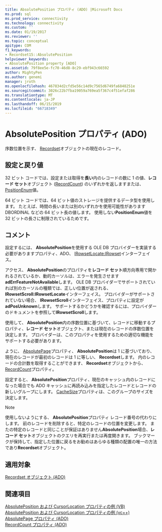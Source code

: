 ```yaml
---
title: AbsolutePosition プロパティ (ADO) |Microsoft Docs
ms.prod: sql
ms.prod_service: connectivity
ms.technology: connectivity
ms.custom: ''
ms.date: 01/19/2017
ms.reviewer: ''
ms.topic: conceptual
apitype: COM
f1_keywords:
- Recordset15::AbsolutePosition
helpviewer_keywords:
- AbsolutePosition property [ADO]
ms.assetid: 79f8ee5e-fc70-46d8-8c29-ebf943c66592
author: MightyPen
ms.author: genemi
manager: jroth
ms.openlocfilehash: 467834d2cfd5e56c14d9c7565d6749fa6848251e
ms.sourcegitcommit: 3026c22b7fba19059a769ea5f367c4f51efaf286
ms.translationtype: MT
ms.contentlocale: ja-JP
ms.lasthandoff: 06/15/2019
ms.locfileid: "66718349"
---
```

# <a name="absoluteposition-property-ado"></a>AbsolutePosition プロパティ (ADO)
序数位置を示す、 [Recordset](../../../ado/reference/ado-api/recordset-object-ado.md)オブジェクトの現在のレコード。  
  
## <a name="settings-and-return-values"></a>設定と戻り値  
 32 ビット コードでは、設定または取得を**長い**内のレコードの数に 1 の値、**レコード セット**オブジェクト ([RecordCount](../../../ado/reference/ado-api/recordcount-property-ado.md)) のいずれかを返しますまたは、 [PositionEnum](../../../ado/reference/ado-api/positionenum.md)値。  
  
 64 ビット コードでは、64 ビット値のストレージを提供するデータ型を使用します。 たとえば、時間の長いまたは別のいずれかを使用可能性があります DBORDINAL などの 64 ビット長の値します。 使用しない**PositionEnum**値を 32 ビットの長さに制限されているためです。  
  
## <a name="remarks"></a>コメント  
 設定するには、 **AbsolutePosition**を使用する OLE DB プロバイダーを実装する必要がありますプロパティ、ADO、 [IRowsetLocate:IRowset](https://msdn.microsoft.com/library/windows/desktop/ms721190.aspx)インターフェイス。  
  
 アクセス、 **AbsolutePosition**のプロパティを**レコード セット**順方向専用で開かれるされているか、動的カーソルは、エラーを発生させます**adErrFeatureNotAvailable**します。 OLE DB プロバイダーでサポートされていれば別のカーソルの種類では、正しい位置が返される、 **IRowsetScroll:IRowsetLocate**インターフェイス。 プロバイダーがサポートされていない場合、 **IRowsetScroll**インターフェイス、プロパティに設定が**adPosUnknown**します。 サポートするかどうかを確認するには、プロバイダーのドキュメントを参照して**IRowsetScroll**します。  
  
 使用して、 **AbsolutePosition**内の序数位置に基づいて、レコードに移動するプロパティ、**レコード セット**オブジェクト、または現在のレコードの序数位置を決定します。 プロバイダーは、このプロパティを使用するための適切な機能をサポートする必要があります。  
  
 ように、 [AbsolutePage](../../../ado/reference/ado-api/absolutepage-property-ado.md)プロパティ、 **AbsolutePosition**は 1 に基づいており、現在のレコードが最初のレコードは 1 に等しい、 **Recordset**します。 内のレコードの合計数を取得することができます、 **Recordset**オブジェクトから、 [RecordCount](../../../ado/reference/ado-api/recordcount-property-ado.md)プロパティ。  
  
 設定すると、 **AbsolutePosition**プロパティ、現在のキャッシュ内のレコードになった場合でも ADO キャッシュに再読み込みを指定したレコードとレコードの新しいグループにします。 [CacheSize](../../../ado/reference/ado-api/cachesize-property-ado.md)プロパティは、このグループのサイズを決定します。  
  
> [!NOTE]
>  使用しないようにする、 **AbsolutePosition**プロパティ レコード番号の代わりにします。 前のレコードを削除すると、特定のレコードの位置を変更します。 またの特定のレコードと同じことが保証はありません**AbsolutePosition**場合、**レコード セット**オブジェクトのクエリを再実行または再度開きます。 ブックマークが保持して、指定した位置に戻るをお勧めはあらゆる種類の配置の唯一の方法であり**Recordset**オブジェクト。  
  
## <a name="applies-to"></a>適用対象  
 [Recordset オブジェクト (ADO)](../../../ado/reference/ado-api/recordset-object-ado.md)  
  
## <a name="see-also"></a>関連項目  
 [AbsolutePosition および CursorLocation プロパティの例 (VB)](../../../ado/reference/ado-api/absoluteposition-and-cursorlocation-properties-example-vb.md)   
 [AbsolutePosition および CursorLocation プロパティの例 (vc++)](../../../ado/reference/ado-api/absoluteposition-and-cursorlocation-properties-example-vc.md)   
 [AbsolutePage プロパティ (ADO)](../../../ado/reference/ado-api/absolutepage-property-ado.md)   
 [RecordCount プロパティ (ADO)](../../../ado/reference/ado-api/recordcount-property-ado.md)
